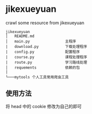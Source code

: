 # jikexueyuan
crawl some resource from jikexueyuan
```
jikexueyuan
│   README.md
│   main.py                主程序
|   download.py            下载处理程序
|   config.py              配置程序
|   course.py              课程处理程序
|   route.py               学习路线处理
│   requements             依赖的包
|
└───mytools 个人工具常用爬虫工具
```


## 使用方法
将 head 中的 cookie 修改为自己的即可
